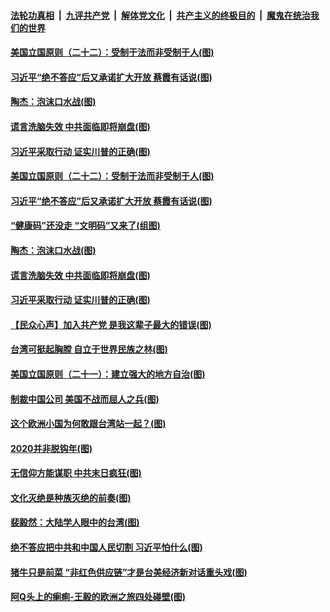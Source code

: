 ####  [法轮功真相](../../../../basic/blob/master/README.md?t=09071731) &nbsp;|&nbsp; [九评共产党](../../../../9ping.md/blob/master/README.md?t=09071731) &nbsp;|&nbsp; [解体党文化](../../../../jtdwh.md/blob/master/README.md?t=09071731)  &nbsp;|&nbsp; [共产主义的终极目的](../../../../gczydzjmd.md/blob/master/README.md?t=09071731) &nbsp;|&nbsp; [魔鬼在统治我们的世界](../../../../mgztzwmdsj.md/blob/master/README.md?t=09071731) 


#### [美国立国原则（二十二）：受制于法而非受制于人(图)](../pages/p4/944289.md?t=09071731) 

#### [习近平“绝不答应”后又承诺扩大开放 蔡霞有话说(图)](../pages/p4/945370.md?t=09071731) 

#### [陶杰：泡沫口水战(图)](../pages/p4/945372.md?t=09071731) 

#### [谎言洗脑失效 中共面临即将崩盘(图)](../pages/p4/945347.md?t=09071731) 

#### [习近平采取行动 证实川普的正确(图)](../pages/p4/945337.md?t=09071731) 


#### [美国立国原则（二十二）：受制于法而非受制于人(图)](../pages/p4/944289.md?t=09071731) 

#### [习近平“绝不答应”后又承诺扩大开放 蔡霞有话说(图)](../pages/p4/945370.md?t=09071731) 

#### [“健康码”还没走 “文明码”又来了(组图)](../pages/p4/945369.md?t=09071731) 

#### [陶杰：泡沫口水战(图)](../pages/p4/945372.md?t=09071731) 

#### [谎言洗脑失效 中共面临即将崩盘(图)](../pages/p4/945347.md?t=09071731) 

#### [习近平采取行动 证实川普的正确(图)](../pages/p4/945337.md?t=09071731) 

#### [【民众心声】加入共产党 是我这辈子最大的错误(图)](../pages/p4/944929.md?t=09071731) 

#### [台湾可挺起胸膛 自立于世界民族之林(图)](../pages/p4/945297.md?t=09071731) 

#### [美国立国原则（二十一）：建立强大的地方自治(图)](../pages/p4/944288.md?t=09071731) 

#### [制裁中国公司 美国不战而屈人之兵(图)](../pages/p4/945292.md?t=09071731) 

#### [这个欧洲小国为何敢跟台湾站一起？(图)](../pages/p4/945295.md?t=09071731) 


#### [2020并非脱钩年(图)](../pages/p4/945238.md?t=09071731) 

#### [无信仰方能谋职 中共末日疯狂(图)](../pages/p4/945217.md?t=09071731) 

#### [文化灭绝是种族灭绝的前奏(图)](../pages/p4/945180.md?t=09071731) 

#### [裴毅然：大陆学人眼中的台湾(图)](../pages/p4/945175.md?t=09071731) 

#### [绝不答应把中共和中国人民切割 习近平怕什么(图)](../pages/p4/945182.md?t=09071731) 

#### [猪牛只是前菜 “非红色供应链”才是台美经济新对话重头戏(图)](../pages/p4/945185.md?t=09071731) 

#### [阿Q头上的瘌痢-王毅的欧洲之旅四处碰壁(图)](../pages/p4/945174.md?t=09071731) 

